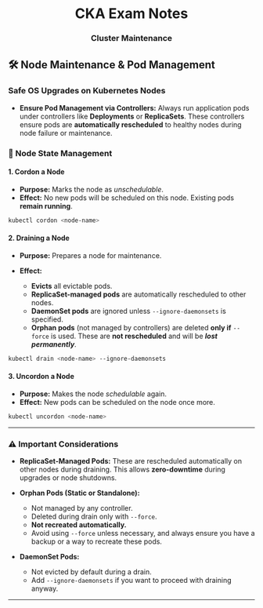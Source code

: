 <div align="center">
  <h1><strong>CKA Exam Notes</strong></h1>
  <h3>Cluster Maintenance</h3>
</div>

## 🛠️ Node Maintenance & Pod Management

### Safe OS Upgrades on Kubernetes Nodes

- **Ensure Pod Management via Controllers:**
  Always run application pods under controllers like **Deployments** or **ReplicaSets**. These controllers ensure pods are **automatically rescheduled** to healthy nodes during node failure or maintenance.

### 🔁 Node State Management

#### 1. Cordon a Node

- **Purpose:** Marks the node as _unschedulable_.
- **Effect:** No new pods will be scheduled on this node. Existing pods **remain running**.

```bash
kubectl cordon <node-name>
```

#### 2. Draining a Node

- **Purpose:** Prepares a node for maintenance.
- **Effect:**

  - **Evicts** all evictable pods.
  - **ReplicaSet-managed pods** are automatically rescheduled to other nodes.
  - **DaemonSet pods** are ignored unless `--ignore-daemonsets` is specified.
  - **Orphan pods** (not managed by controllers) are deleted **only if** `--force` is used. These are **not rescheduled** and will be **_lost permanently_**.

```bash
kubectl drain <node-name> --ignore-daemonsets
```

#### 3. Uncordon a Node

- **Purpose:** Makes the node _schedulable_ again.
- **Effect:** New pods can be scheduled on the node once more.

```bash
kubectl uncordon <node-name>
```

---

### ⚠️ Important Considerations

- **ReplicaSet-Managed Pods:**
  These are rescheduled automatically on other nodes during draining. This allows **zero-downtime** during upgrades or node shutdowns.

- **Orphan Pods (Static or Standalone):**

  - Not managed by any controller.
  - Deleted during drain only with `--force`.
  - **Not recreated automatically.**
  - Avoid using `--force` unless necessary, and always ensure you have a backup or a way to recreate these pods.

- **DaemonSet Pods:**

  - Not evicted by default during a drain.
  - Add `--ignore-daemonsets` if you want to proceed with draining anyway.

---
